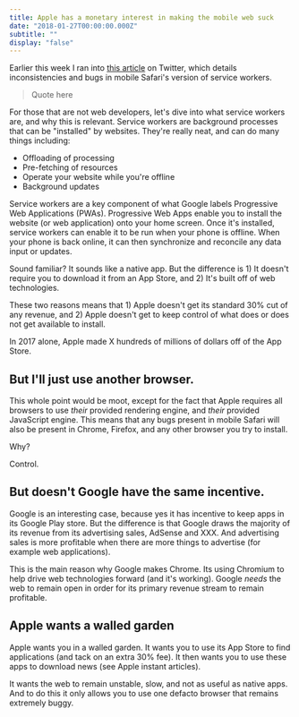 ```yaml
---
title: Apple has a monetary interest in making the mobile web suck
date: "2018-01-27T00:00:00.000Z"
subtitle: ""
display: "false"
---
```

Earlier this week I ran into [this article](https://medium.com/@firt/pwas-are-coming-to-ios-11-3-cupertino-we-have-a-problem-2ff49fd7d6ea) on Twitter, which details inconsistencies and bugs in mobile Safari's version of service workers.

> Quote here

For those that are not web developers, let's dive into what service workers are, and why this is relevant. Service workers are background processes that can be "installed" by websites. They're really neat, and can do many things including:

* Offloading of processing
* Pre-fetching of resources
* Operate your website while you're offline
* Background updates

Service workers are a key component of what Google labels Progressive Web Applications (PWAs). Progressive Web Apps enable you to install the website (or web application) onto your home screen. Once it's installed, service workers can enable it to be run when your phone is offline. When your phone is back online, it can then synchronize and reconcile any data input or updates.

Sound familiar? It sounds like a native app. But the difference is 1) It doesn't require you to download it from an App Store, and 2) It's built off of web technologies.

These two reasons means that 1) Apple doesn't get its standard 30% cut of any revenue, and 2) Apple doesn't get to keep control of what does or does not get available to install.

In 2017 alone, Apple made X hundreds of millions of dollars off of the App Store.

## But I'll just use another browser. 

This whole point would be moot, except for the fact that Apple requires all browsers to use *their* provided rendering engine, and *their* provided JavaScript engine. This means that any bugs present in mobile Safari will also be present in Chrome, Firefox, and any other browser you try to install.

Why? 

Control.

## But doesn't Google have the same incentive.

Google is an interesting case, because yes it has incentive to keep apps in its Google Play store. But the difference is that Google draws the majority of its revenue from its advertising sales, AdSense and XXX. And advertising sales is more profitable when there are more things to advertise (for example web applications).

This is the main reason why Google makes Chrome. Its using Chromium to help drive web technologies forward (and it's working). Google *needs* the web to remain open in order for its primary revenue stream to remain profitable.

## Apple wants a walled garden

Apple wants you in a walled garden. It wants you to use its App Store to find applications (and tack on an extra 30% fee). It then wants you to use these apps to download news (see Apple instant articles).

It wants the web to remain unstable, slow, and not as useful as native apps. And to do this it only allows you to use one defacto browser that remains extremely buggy.